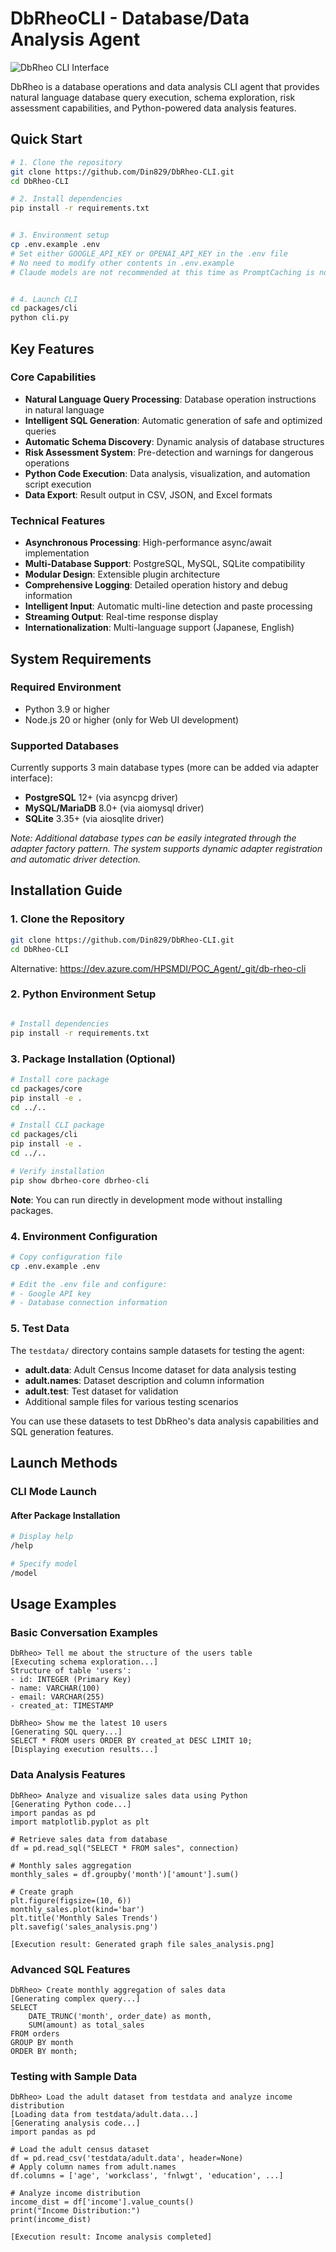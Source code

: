 
# DbRheoCLI - Database/Data Analysis Agent

![DbRheo CLI Interface](https://github.com/Din829/DbRheo-CLI/blob/master/docs/images/dbrheo-cli-interface.png)

DbRheo is a database operations and data analysis CLI agent that provides natural language database query execution, schema exploration, risk assessment capabilities, and Python-powered data analysis features.


## Quick Start

```bash
# 1. Clone the repository
git clone https://github.com/Din829/DbRheo-CLI.git
cd DbRheo-CLI

# 2. Install dependencies
pip install -r requirements.txt


# 3. Environment setup
cp .env.example .env
# Set either GOOGLE_API_KEY or OPENAI_API_KEY in the .env file
# No need to modify other contents in .env.example
# Claude models are not recommended at this time as PromptCaching is not yet applied


# 4. Launch CLI
cd packages/cli
python cli.py
```

## Key Features

### Core Capabilities
- **Natural Language Query Processing**: Database operation instructions in natural language
- **Intelligent SQL Generation**: Automatic generation of safe and optimized queries
- **Automatic Schema Discovery**: Dynamic analysis of database structures
- **Risk Assessment System**: Pre-detection and warnings for dangerous operations
- **Python Code Execution**: Data analysis, visualization, and automation script execution
- **Data Export**: Result output in CSV, JSON, and Excel formats

### Technical Features
- **Asynchronous Processing**: High-performance async/await implementation
- **Multi-Database Support**: PostgreSQL, MySQL, SQLite compatibility
- **Modular Design**: Extensible plugin architecture
- **Comprehensive Logging**: Detailed operation history and debug information
- **Intelligent Input**: Automatic multi-line detection and paste processing
- **Streaming Output**: Real-time response display
- **Internationalization**: Multi-language support (Japanese, English)

## System Requirements

### Required Environment
- Python 3.9 or higher
- Node.js 20 or higher (only for Web UI development)

### Supported Databases
Currently supports 3 main database types (more can be added via adapter interface):
- **PostgreSQL** 12+ (via asyncpg driver)
- **MySQL/MariaDB** 8.0+ (via aiomysql driver)
- **SQLite** 3.35+ (via aiosqlite driver)

*Note: Additional database types can be easily integrated through the adapter factory pattern. The system supports dynamic adapter registration and automatic driver detection.*

## Installation Guide

### 1. Clone the Repository
```bash
git clone https://github.com/Din829/DbRheo-CLI.git
cd DbRheo-CLI
```

Alternative:
https://dev.azure.com/HPSMDI/POC_Agent/_git/db-rheo-cli


### 2. Python Environment Setup
```bash

# Install dependencies
pip install -r requirements.txt

```

### 3. Package Installation (Optional)
```bash
# Install core package
cd packages/core
pip install -e .
cd ../..

# Install CLI package
cd packages/cli
pip install -e .
cd ../..

# Verify installation
pip show dbrheo-core dbrheo-cli
```

**Note**: You can run directly in development mode without installing packages.

### 4. Environment Configuration
```bash
# Copy configuration file
cp .env.example .env

# Edit the .env file and configure:
# - Google API key
# - Database connection information
```

### 5. Test Data
The `testdata/` directory contains sample datasets for testing the agent:
- **adult.data**: Adult Census Income dataset for data analysis testing
- **adult.names**: Dataset description and column information
- **adult.test**: Test dataset for validation
- Additional sample files for various testing scenarios

You can use these datasets to test DbRheo's data analysis capabilities and SQL generation features.

## Launch Methods

### CLI Mode Launch

#### After Package Installation

```bash
# Display help
/help

# Specify model
/model
```




## Usage Examples

### Basic Conversation Examples
```
DbRheo> Tell me about the structure of the users table
[Executing schema exploration...]
Structure of table 'users':
- id: INTEGER (Primary Key)
- name: VARCHAR(100)
- email: VARCHAR(255)
- created_at: TIMESTAMP

DbRheo> Show me the latest 10 users
[Generating SQL query...]
SELECT * FROM users ORDER BY created_at DESC LIMIT 10;
[Displaying execution results...]
```

### Data Analysis Features
```
DbRheo> Analyze and visualize sales data using Python
[Generating Python code...]
import pandas as pd
import matplotlib.pyplot as plt

# Retrieve sales data from database
df = pd.read_sql("SELECT * FROM sales", connection)

# Monthly sales aggregation
monthly_sales = df.groupby('month')['amount'].sum()

# Create graph
plt.figure(figsize=(10, 6))
monthly_sales.plot(kind='bar')
plt.title('Monthly Sales Trends')
plt.savefig('sales_analysis.png')

[Execution result: Generated graph file sales_analysis.png]
```

### Advanced SQL Features
```
DbRheo> Create monthly aggregation of sales data
[Generating complex query...]
SELECT
    DATE_TRUNC('month', order_date) as month,
    SUM(amount) as total_sales
FROM orders
GROUP BY month
ORDER BY month;
```

### Testing with Sample Data
```
DbRheo> Load the adult dataset from testdata and analyze income distribution
[Loading data from testdata/adult.data...]
[Generating analysis code...]
import pandas as pd

# Load the adult census dataset
df = pd.read_csv('testdata/adult.data', header=None)
# Apply column names from adult.names
df.columns = ['age', 'workclass', 'fnlwgt', 'education', ...]

# Analyze income distribution
income_dist = df['income'].value_counts()
print("Income Distribution:")
print(income_dist)

[Execution result: Income analysis completed]
```



